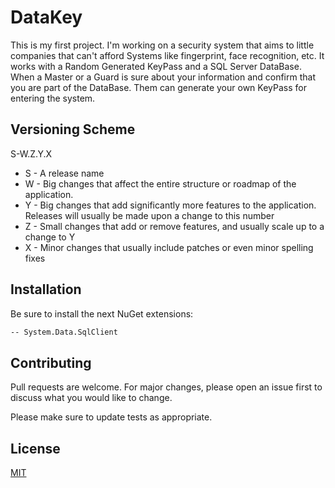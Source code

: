 # DataKey
This is my first project. I'm working on a security system that aims to little companies that can't afford Systems like fingerprint, face recognition, etc.
It works with a Random Generated KeyPass and a SQL Server DataBase. When a Master or a Guard is sure about your information and confirm that you are part of the DataBase. 
Them can generate your own KeyPass for entering the system.

## Versioning Scheme
S-W.Z.Y.X
- S - A release name
- W - Big changes that affect the entire structure or roadmap of the application.
- Y - Big changes that add significantly more features to the application. Releases will usually be made upon a change to this number
- Z - Small changes that add or remove features, and usually scale up to a change to Y
- X - Minor changes that usually include patches or even minor spelling fixes

## Installation

Be sure to install the next NuGet extensions:

```bash
-- System.Data.SqlClient
```

## Contributing
Pull requests are welcome. For major changes, please open an issue first to discuss what you would like to change.

Please make sure to update tests as appropriate.

## License
[MIT](https://choosealicense.com/licenses/mit/)

